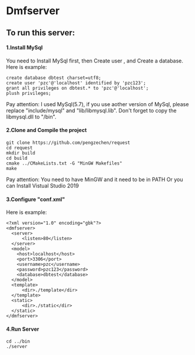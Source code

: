 # Dmfserver

## To run this server:

#### 1.Install MySql

You need to Install MySql first, then Create user , and Create a database.  
Here is example:
```
create database dbtest charset=utf8;
create user 'pzc'@'localhost' identified by 'pzc123';
grant all privileges on dbtest.* to 'pzc'@'localhost';
plush privileges;
```
Pay attention: I used MySql(5.7), if you use aother version of MySql, please replace "include/mysql" and "lib/libmysql.lib". Don't forget to copy the libmysql.dll to "/bin".

#### 2.Clone and Compile the project

```
git clone https://github.com/pengzechen/request
cd request
mkdir build
cd build
cmake ../CMakeLists.txt -G "MinGW Makefiles"
make
```
Pay attention: You need to have MinGW and it need to be in PATH
Or you can Install Vistual Studio 2019

#### 3.Configure "conf.xml"

Here is example:
```
<?xml version="1.0" encoding="gbk"?>
<dmfserver>
  <server>
	  <listen>80</listen>
  </server>
  <model>
    <host>localhost</host>
    <port>3306</port>
    <username>pzc</username>
    <password>pzc123</password>
    <database>dbtest</database>
  </model>
  <template>
	  <dir>./template</dir>
  </template>
  <static>
	  <dir>./static</dir>
  </static>
</dmfserver>
```

#### 4.Run Server

```
cd ../bin
./server
```

